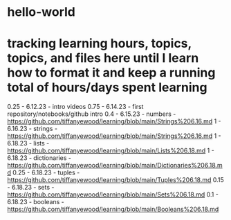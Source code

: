 # hello-world
# tracking learning hours, topics, topics, and files here until I learn how to format it and keep a running total of hours/days spent learning
0.25 - 6.12.23 - intro videos
0.75 - 6.14.23 - first repository/notebooks/github intro
0.4 - 6.15.23 - numbers - https://github.com/tiffanyewood/learning/blob/main/Strings%206.16.md
1 - 6.16.23 - strings - https://github.com/tiffanyewood/learning/blob/main/Strings%206.16.md
1 - 6.18.23 - lists - https://github.com/tiffanyewood/learning/blob/main/Lists%206.18.md
1 - 6.18.23 - dictionaries - https://github.com/tiffanyewood/learning/blob/main/Dictionaries%206.18.md
0.25 - 6.18.23 - tuples - https://github.com/tiffanyewood/learning/blob/main/Tuples%206.18.md
0.15 - 6.18.23 - sets - https://github.com/tiffanyewood/learning/blob/main/Sets%206.18.md
0.1 - 6.18.23 - booleans - https://github.com/tiffanyewood/learning/blob/main/Booleans%206.18.md
